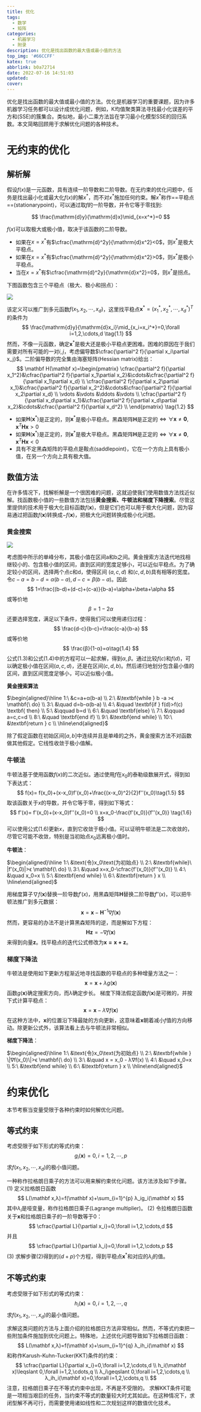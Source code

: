 ```yaml
---
title: 优化
tags:
  - 数学
  - 矩阵
categories:
  - 机器学习
  - 附录
description: 优化是找出函数的最大值或最小值的方法
top_img: '#66CCFF'
katex: true
abbrlink: b0a72714
date: 2022-07-16 14:51:03
updated:
cover:
---
```


优化是找出函数的最大值或最小值的方法。优化是机器学习的重要课题，因为许多机器学习任务都可以设计成优化问题，例如，K均值聚类算法寻找最小化误差的平方和(SSE)的簇集合。类似地，最小二乘方法旨在学习最小化模型SSE的回归系数。本文简略回顾用于求解优化问题的各种技术。

<!-- more -->

# 无约束的优化

## 解析解

假设$f(x)$是一元函数，具有连续一阶导数和二阶导数。在无约束的优化问题中，任务是找出最小化或最大化$f(x)$的解$x^*$，而不对$x^*$施加任何约束。解$x^*$称作==平稳点==(stationarypoint)，可以通过取$f$的一阶导数，并令它等于零找到:

$$
\frac{\mathrm{d}y}{\mathrm{d}x}\mid_{x=x^*}=0
$$

$f(x)$可以取极大或极小值，取决于该函数的二阶导数。
-   如果在$x=x^*$有$\cfrac{\mathrm{d}^2y}{\mathrm{d}x^2}<0$，则$x^*$是极大平稳点。
-   如果在$x=x^*$有$\cfrac{\mathrm{d}^2y}{\mathrm{d}x^2}>0$，则$x^*$是极小平稳点。
-   当在$x=x^*$有$\cfrac{\mathrm{d}^2y}{\mathrm{d}x^2}=0$，则$x^*$是拐点。

下图函数包含三个平稳点（极大、极小和拐点）：

![](https://warehouse-1310574346.cos.ap-shanghai.myqcloud.com/images/ML/stationary-point.png)

该定义可以推广到多元函数$f(x_1,x_2,\cdots,x_d)$，这里找平稳点$\mathbf x^*=(x_1^*,x_2^*,\cdots,x_d^*)^T$的条件为
$$
\frac{\mathrm{d}y}{\mathrm{d}x_i}\mid_{x_i=x_i^*}=0,\forall i=1,2,\cdots,d \tag{1.1}
$$
然而，不像一元函数，确定$\mathbf x^*$是极大还是极小平稳点更困难。困难的原因在于我们需要对所有可能的一对$i,j$，考虑偏导数$\cfrac{\partial^2 f}{\partial x_i\partial x_j}$。二阶偏导数的完全集由海塞矩阵(Hessian matrix)给出：
$$
\mathbf H(\mathbf x)=\begin{pmatrix}
\cfrac{\partial^2 f}{\partial x_1^2}&\cfrac{\partial^2 f}{\partial x_1\partial x_2}&\cdots&\cfrac{\partial^2 f}{\partial x_1\partial x_d} \\
\cfrac{\partial^2 f}{\partial x_2\partial x_1}&\cfrac{\partial^2 f}{\partial x_2^2}&\cdots&\cfrac{\partial^2 f}{\partial x_2\partial x_d} \\
\vdots &\vdots &\ddots &\vdots \\ 
\cfrac{\partial^2 f}{\partial x_d\partial x_1}&\cfrac{\partial^2 f}{\partial x_d\partial x_2}&\cdots&\cfrac{\partial^2 f}{\partial x_d^2} \\
\end{pmatrix} \tag{1.2}
$$

- 如果$\mathbf H(\mathbf x^*)$是正定的，则$\mathbf x^*$是极小平稳点。黑森矩阵$\mathbf H$是正定的$\iff \forall \mathbf x\not=\mathbf 0,\mathbf x^T\mathbf H\mathbf x>0$
- 如果$\mathbf H(\mathbf x^*)$是正定的，则$\mathbf x^*$是极大平稳点。黑森矩阵$\mathbf H$是正定的$\iff \forall \mathbf x\not=\mathbf 0,\mathbf x^T\mathbf H\mathbf x<0$
- 具有不定黑森矩阵的平稳点是鞍点(saddlepoint)，它在一个方向上具有极小值，在另一个方向上具有极大值。

## 数值方法

在许多情况下，找解析解是一个很困难的问题，这就迫使我们使用数值方法找近似解。找函数极小值的一些数值方法包括**黄金搜索、牛顿法和梯度下降搜索**。尽管这里提供的技术用于极大化目标函数$f(\mathbf x)$，但是它们也可以用于极大化问题，因为容易通过把函数$f(\mathbf x)$转换成$-f(\mathbf x)$，把极大化问题转换成极小化问题。

### 黄金搜索

![](https://warehouse-1310574346.cos.ap-shanghai.myqcloud.com/images/ML/Golden-section-search.png)

考虑图中所示的单峰分布，其极小值在区间a和b之间。黄金搜索方法迭代地找相继较小的、包含极小值的区间，直到区间的宽度足够小，可以近似平稳点。为了确定较小的区间，选择两个点c和d，使得区间 $(a,c,d)$ 和$(c,d,b)$具有相等的宽度。令$c-a=b-d=\alpha(b-a), d-c=\beta(b-a)$。因此
$$
1=\frac{(b-d)+(d-c)+(c-a)}{b-a}=\alpha+\beta+\alpha
$$
或等价地
$$
β=1-2α\tag{1.3}
$$
还要选择宽度，满足以下条件，使得我们可以使用递归过程：
$$
\frac{d-c}{b-c}=\frac{c-a}{b-a}
$$
或等价地
$$
\frac{β}{1-α}=α\tag{1.4}
$$
公式(1.3)和公式(1.4)中的方程可以一起求解，得到$\alpha,\beta$。通过比较$f(c)$和$f(d)$，可以确定极小值在区间$(a,c,d)$，还是在区间$(c,d,b)$。然后递归地划分包含最小值的区间，直到区间宽度足够小，可以近似极小值。

**黄金搜索算法**

$\begin{aligned}\hline
1:\ &c=a+α(b-a) \\
2:\ &\textbf{while } b -a >ϵ \mathbf{\ do} \\
3:\ &\quad d=b-α(b-a)  \\
4:\ &\quad \textbf{if } f(d)>f(c) \textbf{ then}  \\
5:\ &\qquad b=d \\
6:\ &\quad \textbf{else} \\
7:\ &\qquad a=c,c=d  \\
8:\ &\quad \textbf{end if} \\
9:\ &\textbf{end while} \\
10:\ &\textbf{return } c \\
\hline\end{aligned}$

除了假定函数在初始区间$[a,b]$中连续并且是单峰的之外，黄金搜索方法不对函数做其他假定。它线性收敛于极小值解。

### 牛顿法

牛顿法基于使用函数$f(x)$的二次近似。通过使用$f$在$x_0$的泰勒级数展开式，得到如下表达式：
$$
f(x)= f(x_0)+(x-x_0)f'(x_0)+\frac{(x-x_0)^2}{2}f''(x_0)\tag{1.5}
$$
取该函数关于$x$的导数，并令它等于零，得到如下等式：
$$
f'(x)= f'(x_0)+(x-x_0)f''(x_0)=0 \\
x=x_0-\frac{f'(x_0)}{f''(x_0)}
\tag{1.6}
$$
可以使用公式(1.6)更新$x$，直到它收敛于极小值。可以证明牛顿法是二次收敛的，尽管它可能不收敛，特别是当初始点$x_0$远离极小值时。

**牛顿法**：

$\begin{aligned}\hline
1:\ &\text{令}x_0\text{为初始点} \\
2:\ &\textbf{while}\ |f'(x_0)|>ϵ \mathbf{\ do} \\
3:\ &\quad x=x_0-\cfrac{f'(x_0)}{f''(x_0)} \\
4:\ &\quad x_0=x \\
5:\ &\textbf{end while} \\
6:\ &\textbf{return } x \\
\hline\end{aligned}$

用梯度算子$\nabla f(\mathbf x)$替换一阶导数$f'(x)$，用黑森矩阵$\mathbf H$替换二阶导数$f''(x)$，可以把牛顿法推广到多元数据：
$$
\mathbf x=\mathbf x-\mathbf H^{-1}\nabla f(\mathbf x)
$$
然而，更容易的办法不是计算黑森矩阵的逆，而是解如下方程：
$$
\mathbf{Hz}=-\nabla f(\mathbf x)
$$
来得到向量$\mathbf z$。找平稳点的迭代公式修改为$\mathbf{x=x+z}$。

### 梯度下降法

牛顿法是使用如下更新方程渐近地寻找函数的平稳点的多种增量方法之一：
$$
\mathbf x=\mathbf x+\lambda g(\mathbf x)\tag{1.7}
$$
函数$g(\mathbf x)$确定搜索方向，而$\lambda$确定步长。
梯度下降法假定函数$f(\mathbf x)$是可微的，并按下式计算平稳点：
$$
\mathbf x=\mathbf x-\lambda \nabla f(\mathbf x)\tag{1.8}
$$
在这种方法中，$\mathbf x$的位置沿下降最陡的方向更新，这意味着$\mathbf x$朝着减小$f$值的方向移动。除更新公式外，该算法看上去与牛顿法非常相似。

**梯度下降法**：

$\begin{aligned}\hline
1:\ &\text{令}x_0\text{为初始点} \\
2:\ &\textbf{while } \|∇f(x_0)\|>ϵ \mathbf{\ do} \\
3:\ &\quad x = x_0 - λ∇f(x)  \\
4:\ &\quad x_0=x \\
5:\ &\textbf{end while} \\
6:\ &\textbf{return } x \\
\hline\end{aligned}$

# 约束优化

本节考察当变量受限于各种约束时如何解优化问题。

## 等式约束

考虑受限于如下形式的等式约束：
$$
g_i(\mathbf x)=0,i= 1,2,\cdots,p
$$
求$f(x_1,x_2,\cdots,x_d)$的极小值问题。

一种称作拉格朗日乘子的方法可以用来解约束优化问题。该方法涉及如下步骤。
(1) 定义拉格朗日函数
$$
L(\mathbf x,λ)=f(\mathbf x)+\sum_{i=1}^{p} λ_ig_i(\mathbf x)
$$
其中$λ_i$是哑变量，称作拉格朗日乘子(Lagrange multiplier)。
(2) 令拉格朗日函数关于$\mathbf x$和拉格朗日乘子的一阶导数等于0：
$$
\cfrac{\partial L}{\partial x_i}=0,\forall i=1,2,\cdots,d
$$
并且
$$
\cfrac{\partial L}{\partial λ_i}=0,\forall i=1,2,\cdots,p
$$
(3) 求解步骤(2)得到的$(d+p)$个方程，得到平稳点$\mathbf x^*$和对应的$λ_i$的值。

## 不等式约束

考虑受限于如下形式的等式约束：
$$
h_i(\mathbf x)=0,i= 1,2,\cdots,q
$$
求$f(x_1,x_2,\cdots,x_d)$的最小值问题。

求解这类问题的方法与上面介绍的拉格朗日方法非常相似。然而，不等式约束把一些附加条件施加到优化问题上。特殊地，上述优化问题导致如下拉格朗日函数：
$$
L(\mathbf x,λ)=f(\mathbf x)+\sum_{i=1}^{q} λ_ih_i(\mathbf x)
$$
和称作Karush-Kuhn-Tucker(KKT)条件的约束：
$$
\cfrac{\partial L}{\partial x_i}=0,\forall i=1,2,\cdots,d \\
h_i(\mathbf x)\leqslant 0,\forall i=1,2,\cdots,q \\
λ_i\geqslant 0,\forall i=1,2,\cdots,q \\
λ_ih_i(\mathbf x)=0,\forall i=1,2,\cdots,q \\
$$
注意，拉格朗日乘子在不等式约束中出现，不再是不受限的。
求解KKT条件可能是一项相当艰巨的任务，当约束不等式的数量较大时尤其如此。在这种情况下，求闭型解不再可行，而需要使用诸如线性和二次规划这样的数值优化技术。



